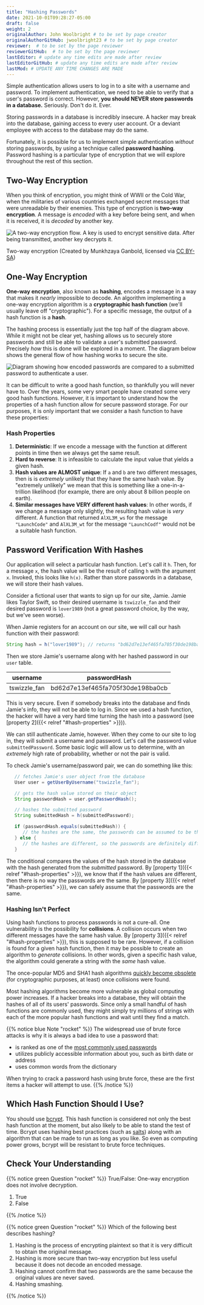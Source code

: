 ```yaml
---
title: "Hashing Passwords"
date: 2021-10-01T09:28:27-05:00
draft: false
weight: 2
originalAuthor: John Woolbright # to be set by page creator
originalAuthorGitHub: jwoolbright23 # to be set by page creator
reviewer:  # to be set by the page reviewer
reviewerGitHub:  # to be set by the page reviewer
lastEditor: # update any time edits are made after review
lastEditorGitHub: # update any time edits are made after review
lastMod: # UPDATE ANY TIME CHANGES ARE MADE
---
```


Simple authentication allows users to log in to a site with a username and password. To implement authentication, we need to be able to verify that a user's password is correct. However, **you should NEVER store passwords in a database.** Seriously. Don't do it. Ever.

Storing passwords in a database is incredibly insecure. A hacker may break into the database, gaining access to every user account. Or a deviant employee with access to the database may do the same. 

Fortunately, it is possible for us to implement simple authentication *without* storing passwords, by using a technique called **password hashing**. Password hashing is a particular type of encryption that we will explore throughout the rest of this section.

## Two-Way Encryption

When you think of encryption, you might think of WWII or the Cold War, when the militaries of various countries exchanged secret messages that were unreadable by their enemies. This type of encryption is **two-way encryption**. A message is *encoded* with a key before being sent, and when it is received, it is *decoded* by another key. 

![A two-way encryption flow. A key is used to encrypt sensitive data. After being transmitted, another key decrypts it.](pictures/two-way-encryption.png?classes=border)

Two-way encryption (Created by Munkhzaya Ganbold, licensed via [CC BY-SA](https://creativecommons.org/licenses/by-sa/4.0/deed.en))

## One-Way Encryption

**One-way encryption**, also known as **hashing**, encodes a message in a way that makes it *nearly* impossible to decode. An algorithm implementing a one-way encryption algorithm is a **cryptographic hash function** (we'll usually leave off "cryptographic"). For a specific message, the output of a hash function is a **hash**. 

The hashing process is essentially just the top half of the diagram above. While it might not be clear yet, hashing allows us to securely store passwords and still be able to validate a user's submitted password. Precisely *how* this is done will be explored in a moment.
The diagram below shows the general flow of how hashing works to secure the site.

![Diagram showing how encoded passwords are compared to a submitted password to authenticate a user.](pictures/hashingdiagram.png?classes=border)

It can be difficult to write a good hash function, so thankfully you will never have to. Over the years, some very smart people have created some very good hash functions. However, it is important to understand how the properties of a hash function allow for secure password storage. For our purposes, it is only important that we consider a hash function to have these properties:

### Hash Properties

1. **Deterministic**: If we encode a message with the function at different points in time then we always get the same result.
1. **Hard to reverse**: It is infeasible to calculate the input value that yields a given hash.
1. **Hash values are ALMOST unique**: If `a` and `b` are two different messages, then is is *extremely* unlikely that they have the same hash value. By "extremely unlikely" we mean that this is something like a one-in-a-trillion likelihood (for example, there are only about 8 billion people on earth). 
1. **Similar messages have VERY different hash values**: In other words, if we change a message only slightly, the resulting hash value is *very* different. A function that returned `AlXL3M_ws` for the message `"LaunchCode"` and `AlXL3M_wt` for the message `"LaunchCodf"` would not be a suitable hash function. 

## Password Verification With Hashes

Our application will select a particular hash function. Let's call it `h`. Then, for a message `x`, the hash value will be the result of calling `h` with the argument `x`. Invoked, this looks like `h(x)`.  Rather than store passwords in a database, we will store their hash values.

Consider a fictional user that wants to sign up for our site, Jamie. Jamie likes Taylor Swift, so their desired username is `tswizzle_fan` and their desired password is `lover1989` (not a great password choice, by the way, but we've seen worse).

When Jamie registers for an account on our site, we will call our hash function with their password:

```java
String hash = h("lover1989"); // returns "bd62d7e13ef465fa705f30de198ba0cb"
```

Then we store Jamie's username along with her hashed password in our `user` table.

| username    | passwordHash                           |
|-------------|----------------------------------------|
| tswizzle_fan | bd62d7e13ef465fa705f30de198ba0cb       |

This is very secure. Even if somebody breaks into the database and finds Jamie's info, they will not be able to log in. Since we used a hash function, the hacker will have a very hard time turning the hash into a password (see [property 2]({{< relref "#hash-properties" >}})).

We can still authenticate Jamie, however. When they come to our site to log in, they will submit a username and password. Let's call the password value `submittedPassword`. Some basic logic will allow us to determine, with an *extremely* high rate of probability, whether or not the pair is valid.

To check Jamie's username/password pair, we can do something like this: 

```java
   // fetches Jamie's user object from the database
   User user = getUserByUsername("tswizzle_fan");

   // gets the hash value stored on their object
   String passwordHash = user.getPasswordHash();

   // hashes the submitted password
   String submittedHash = h(submittedPassword);

   if (passwordHash.equals(submittedHash)) {
      // the hashes are the same, the passwords can be assumed to be the same
   } else {
      // the hashes are different, so the passwords are definitely different
   }
```

The conditional compares the values of the hash stored in the database with the hash generated from the *submitted* password. By [property 1]({{< relref "#hash-properties" >}}), we know that if the hash values are different, then there is no way the passwords are the same. By [property 3]({{< relref "#hash-properties" >}}), we can safely assume that the passwords are the same. 

### Hashing Isn't Perfect

[](#hash-properties)

Using hash functions to process passwords is not a cure-all. One vulnerability is the possibility for **collisions**. A collision occurs when two different messages have the same hash value. By [property 3]({{< relref "#hash-properties" >}}), this is supposed to be rare. However, if a collision is found for a given hash function, then it may be possible to create an algorithm to *generate* collisions. In other words, given a specific hash value, the algorithm could generate a string with the *same* hash value.

The once-popular MD5 and SHA1 hash algorithms [quickly become obsolete](https://arstechnica.com/information-technology/2017/02/at-deaths-door-for-years-widely-used-sha1-function-is-now-dead/) (for cryptographic purposes, at least) once collisions were found. 

Most hashing algorithms become more vulnerable as global computing power increases. If a hacker breaks into a database, they will obtain the hashes of all of its users' passwords. Since only a small handful of hash functions are commonly used, they might simply try millions of strings with each of the more popular hash functions and wait until they find a match. 

{{% notice blue Note "rocket" %}}
The widespread use of brute force attacks is why it is always a bad idea to use a password that:

- is ranked as one of the [most commonly used passwords](https://en.wikipedia.org/wiki/List_of_the_most_common_passwords)
- utilizes publicly accessible information about you, such as birth date or address
- uses common words from the dictionary

When trying to crack a password hash using brute force, these are the first items a hacker will attempt to use.
{{% /notice %}}

## Which Hash Function Should I Use?

You should use [bcrypt](https://en.wikipedia.org/wiki/Bcrypt). This hash function is considered not only the best hash function at the moment, but also likely to be able to stand the test of time. Bcrypt uses hashing best practices (such as [salts](https://en.wikipedia.org/wiki/Salt_(cryptography))) along with an algorithm that can be made to run as long as you like. So even as computing power grows, bcrypt will be resistant to brute force techniques.

## Check Your Understanding

{{% notice green Question "rocket" %}}
True/False: One-way encryption does not involve decryption.

1. True
1. False

<!-- Solution: .. ans: 1, one-way encryption is only responsible for encrypting a message, not deciphering it
 -->
{{% /notice %}}

{{% notice green Question "rocket" %}}
Which of the following best describes hashing?

1. Hashing is the process of encrypting plaintext so that it is very difficult to obtain the original message.
1. Hashing is more secure than two-way encryption but less useful because it does not decode an encoded message.
1. Hashing cannot confirm that two passwords are the same because the original values are never saved.
1. Hashing smashing.

<!-- Solution: .. ans: 1, Hashing is the process of encrypting plaintext so that it is very difficult to obtain the original message.
 -->
{{% /notice %}}